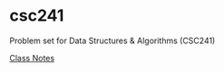 csc241
======

Problem set for Data Structures &amp; Algorithms (CSC241)

[Class Notes](http://rawgithub.com/maxdeviant/csc241/master/notes/index.html)
